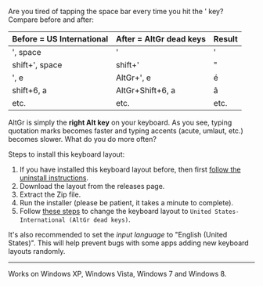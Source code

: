 Are you tired of tapping the space bar every time you hit the ' key? Compare before and after:

| **Before = US International** | **After = AltGr dead keys** | **Result** |
|:------------------------------|:----------------------------|:-----------|
| ', space | ' | ' |
| shift+', space | shift+' | " |
| ', e | AltGr+', e | é |
| shift+6, a | AltGr+Shift+6, a | â |
| etc. | etc. | etc. |

AltGr is simply the **right Alt key** on your keyboard. As you see, typing quotation marks becomes faster and typing accents (acute, umlaut, etc.) becomes slower. What do you do more often?

Steps to install this keyboard layout:
  1. If you have installed this keyboard layout before, then first [follow the uninstall instructions](uninstall.md).
  1. Download the layout from the releases page.
  1. Extract the Zip file.
  1. Run the installer (please be patient, it takes a minute to complete).
  1. Follow [these steps](http://windows.microsoft.com/en-US/windows7/Change-your-keyboard-layout) to change the keyboard layout to `United States-International (AltGr dead keys)`.

It's also recommended to set the *input language* to "English (United States)". This will help prevent bugs with some apps adding new keyboard layouts randomly.

---


Works on Windows XP, Windows Vista, Windows 7 and Windows 8.


